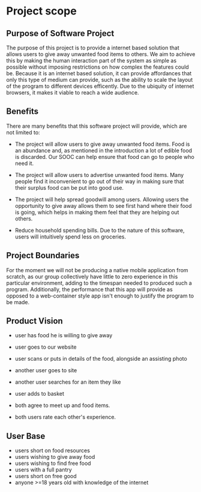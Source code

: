 # Project scope

## Purpose of Software Project

The purpose of this project is to provide a internet based solution that allows users to give away unwanted food items to others. We aim to achieve this by making the human interaction part of the system as simple as possible without imposing restrictions on how complex the features could be. Because it is an internet based solution, it can provide affordances that only this type of medium can provide, such as the ability to scale the layout of the program to different devices efficently. Due to the ubiquity of internet browsers, it makes it viable to reach a wide audience.

## Benefits

There are many benefits that this software project will provide, which are not limited to:

- The project will allow users to give away unwanted food items. Food is an abundance and, as mentioned in the introduction a lot of edible food is discarded. Our SOOC can help ensure that food can go to people who need it.

- The project will allow users to advertise unwanted food items. Many people find it inconvenient to go out of their way in making sure that their surplus food can be put into good use.

- The project will help spread goodwill among users. Allowing users the opportunity to give away allows them to see first hand where their food is going, which helps in making them feel that they are helping out others.

- Reduce household spending bills. Due to the nature of this software, users will intuitively spend less on groceries.

## Project Boundaries

For the moment we will not be producing a native mobile application from scratch, as our group collectively have little to zero experience in this particular environment, adding to the timespan needed to produced such a program. Additionally, the performance that this app will provide as opposed to a web-container style app isn't enough to justify the program to be made.

## Product Vision

- user has food he is willing to give away
- user goes to our website
- user scans or puts in details of the food, alongside an assisting photo

- another user goes to site
- another user searches for an item they like
- user adds to basket
- both agree to meet up and food items.
- both users rate each other's experience.

## User Base
- users short on food resources
- users wishing to give away food
- users wishing to find free food
- users with a full pantry
- users short on free good
- anyone >=18 years old with knowledge of the internet
